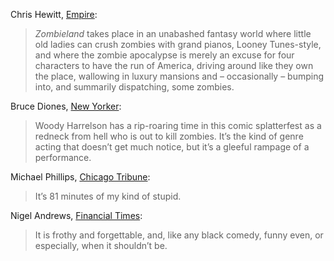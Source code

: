 <!-- Zombieland -->

Chris Hewitt, [Empire](https://www.empireonline.com/movies/reviews/zombieland-review/#):

> *Zombieland* takes place in an unabashed fantasy world where little old ladies can crush zombies with grand pianos, Looney Tunes-style, and where the zombie apocalypse is merely an excuse for four characters to have the run of America, driving around like they own the place, wallowing in luxury mansions and – occasionally – bumping into, and summarily dispatching, some zombies.

Bruce Diones, [New Yorker](https://web.archive.org/web/20091021040456/https://www.newyorker.com/arts/reviews/film/zombieland_fleischer):

> Woody Harrelson has a rip-roaring time in this comic splatterfest as a redneck from hell who is out to kill zombies. It’s the kind of genre acting that doesn’t get much notice, but it’s a gleeful rampage of a performance.

Michael Phillips, [Chicago Tribune](https://archive.is/woMNm#selection-1861.55-1861.92):

> It’s 81 minutes of my kind of stupid.

Nigel Andrews, [Financial Times](https://www.ft.com/content/a840b986-b352-11de-ae8d-00144feab49a):

> It is frothy and forgettable, and, like any black comedy, funny even, or especially, when it shouldn’t be.